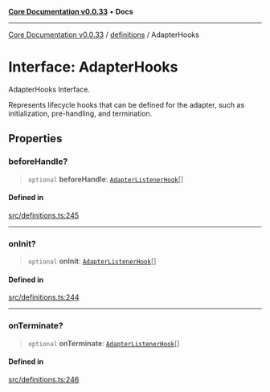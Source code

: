 [**Core Documentation v0.0.33**](../../README.md) • **Docs**

***

[Core Documentation v0.0.33](../../modules.md) / [definitions](../README.md) / AdapterHooks

# Interface: AdapterHooks

AdapterHooks Interface.

Represents lifecycle hooks that can be defined for the adapter, such as initialization, pre-handling, and termination.

## Properties

### beforeHandle?

> `optional` **beforeHandle**: [`AdapterListenerHook`](../type-aliases/AdapterListenerHook.md)[]

#### Defined in

[src/definitions.ts:245](https://github.com/stonemjs/core/blob/08021ed6e90932028c37aa9d72d99b714efcda42/src/definitions.ts#L245)

***

### onInit?

> `optional` **onInit**: [`AdapterListenerHook`](../type-aliases/AdapterListenerHook.md)[]

#### Defined in

[src/definitions.ts:244](https://github.com/stonemjs/core/blob/08021ed6e90932028c37aa9d72d99b714efcda42/src/definitions.ts#L244)

***

### onTerminate?

> `optional` **onTerminate**: [`AdapterListenerHook`](../type-aliases/AdapterListenerHook.md)[]

#### Defined in

[src/definitions.ts:246](https://github.com/stonemjs/core/blob/08021ed6e90932028c37aa9d72d99b714efcda42/src/definitions.ts#L246)
